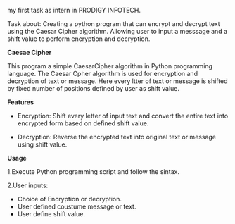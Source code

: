 my first task as intern in PRODIGY INFOTECH.

Task about:
Creating a python program that can encrypt and decrypt text using the Caesar Cipher algorithm. Allowing user to input a messsage and a shift value to perform encryption and decryption.

**Caesae Cipher**

This program a simple CaesarCipher algorithm in Python programming language. The Caesar Cpher algorithm is used for encryption and decryption of text or message. Here every ltter of text or message is shifted by fixed number of positions defined by user as shift value.

**Features**

* Encryption: Shift every letter of input text and convert the entire text into encrypted form based on defined shift value.

* Decryption: Reverse the encrypted text into original text or message using shift value.

**Usage**

1.Execute Python programming script and follow the sintax.

2.User inputs:
* Choice of Encryption or decryption.
* User defined coustume message or text.
* User define shift value.
      
